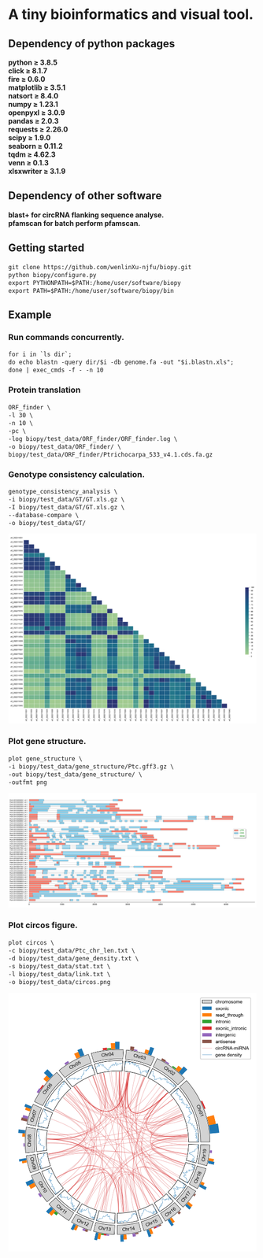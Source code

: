 # A tiny bioinformatics and visual tool.

## Dependency of python packages
**python ≥ 3.8.5<br />
click ≥ 8.1.7<br />
fire ≥ 0.6.0<br />
matplotlib ≥ 3.5.1<br />
natsort ≥ 8.4.0<br />
numpy ≥ 1.23.1<br />
openpyxl ≥ 3.0.9<br />
pandas ≥ 2.0.3<br />
requests ≥ 2.26.0<br />
scipy ≥ 1.9.0<br />
seaborn ≥ 0.11.2<br />
tqdm ≥ 4.62.3<br />
venn ≥ 0.1.3<br />
xlsxwriter ≥ 3.1.9<br />**

## Dependency of other software
**blast+ for circRNA flanking sequence analyse.<br />
pfamscan for batch perform pfamscan.<br />**

## Getting started
```shell
git clone https://github.com/wenlinXu-njfu/biopy.git
python biopy/configure.py
export PYTHONPATH=$PATH:/home/user/software/biopy
export PATH=$PATH:/home/user/software/biopy/bin
```

## Example
### Run commands concurrently.
```shell
for i in `ls dir`;
do echo blastn -query dir/$i -db genome.fa -out "$i.blastn.xls";
done | exec_cmds -f - -n 10
```

### Protein translation
```shell
ORF_finder \
-l 30 \
-n 10 \
-pc \
-log biopy/test_data/ORF_finder/ORF_finder.log \
-o biopy/test_data/ORF_finder/ \
biopy/test_data/ORF_finder/Ptrichocarpa_533_v4.1.cds.fa.gz
```

### Genotype consistency calculation.
```shell
genotype_consistency_analysis \
-i biopy/test_data/GT/GT.xls.gz \
-I biopy/test_data/GT/GT.xls.gz \
--database-compare \
-o biopy/test_data/GT/
```
![image](test_data/GT/Consistency.heatmap.png)

### Plot gene structure.
```shell
plot gene_structure \
-i biopy/test_data/gene_structure/Ptc.gff3.gz \
-out biopy/test_data/gene_structure/ \
-outfmt png
```
![image](test_data/gene_structure/mRNA_structure.png)

### Plot circos figure.
```shell
plot circos \
-c biopy/test_data/Ptc_chr_len.txt \
-d biopy/test_data/gene_density.txt \
-s biopy/test_data/stat.txt \
-l biopy/test_data/link.txt \
-o biopy/test_data/circos.png
```
![image](test_data/circos/circos.png)
